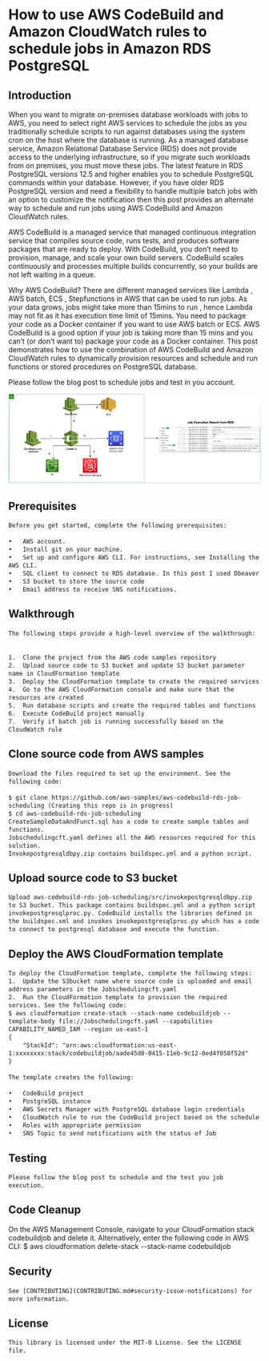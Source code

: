 
# How to use AWS CodeBuild and Amazon CloudWatch rules to schedule jobs in Amazon RDS PostgreSQL

## Introduction
When you want to migrate on-premises database workloads with jobs to AWS, you need to select right AWS services to schedule the jobs as you traditionally schedule scripts to run against databases using the system cron on the host where the database is running. As a managed database service, Amazon Relational Database Service (RDS) does not provide access to the underlying infrastructure, so if you migrate such workloads from on premises, you must move these jobs. The latest feature in RDS PostgreSQL versions 12.5 and higher enables you to schedule PostgreSQL commands within your database. However, if you have older RDS PostgreSQL version and need a flexibility to handle multiple batch jobs with an option to customize the notification then this post provides an alternate way to schedule and run jobs using AWS CodeBuild and Amazon CloudWatch rules.

AWS CodeBuild is a managed service that managed continuous integration service that compiles source code, runs tests, and produces software packages that are ready to deploy. With CodeBuild, you don’t need to provision, manage, and scale your own build servers. CodeBuild scales continuously and processes multiple builds concurrently, so your builds are not left waiting in a queue.

Why AWS CodeBuild?
There are different managed services  like Lambda , AWS batch, ECS , Stepfunctions in AWS that can be used to run jobs. As your data grows, jobs might take more than 15mins to run , hence Lambda may not fit as it has execution time limit of 15mins. You need to package your code as a Docker container if you want to use AWS batch or ECS. AWS CodeBuild is a good option if your job is taking more than 15 mins and you can’t (or don’t want to) package your code as a Docker container.
This post demonstrates how to use the combination of AWS CodeBuild and Amazon CloudWatch rules to dynamically provision resources and schedule and run functions or stored procedures on PostgreSQL database. 

Please follow the blog post to schedule jobs and test in you account.

![Alt Text](Architecture-scheduling%20Amazon%20RDS%20jobs%20with%20AWS%20CodeBuild%20and%20Amazon%20CloudWatch%20rules.png?raw=true  "Title")


## Prerequisites
    Before you get started, complete the following prerequisites:

    •	AWS account.
    •	Install git on your machine.
    •	Set up and configure AWS CLI. For instructions, see Installing the AWS CLI.
    •	SQL client to connect to RDS database. In this post I used Dbeaver
    •	S3 bucket to store the source code
    •	Email address to receive SNS notifications.


## Walkthrough
    The following steps provide a high-level overview of the walkthrough:


    1.	Clone the project from the AWS code samples repository
    2.	Upload source code to S3 bucket and update S3 bucket parameter name in CloudFormation template
    3.	Deploy the CloudFormation template to create the required services
    4.	Go to the AWS CloudFormation console and make sure that the resources are created
    5.	Run database scripts and create the required tables and functions
    6.	Execute CodeBuild project manually
    7.	Verify if batch job is running successfully based on the CloudWatch rule



## Clone source code from AWS samples
    Download the files required to set up the environment. See the following code:

    $ git clone https://github.com/aws-samples/aws-codebuild-rds-job-scheduling (Creating this repo is in progress)
    $ cd aws-codebuild-rds-job-scheduling
    CreateSampleDataAndFunct.sql has a code to create sample tables and functions.
    Jobschedulingcft.yaml defines all the AWS resources required for this solution.
    Invokepostgresqldbpy.zip contains buildspec.yml and a python script.

## Upload source code to S3 bucket
    Upload aws-codebuild-rds-job-scheduling/src/invokepostgresqldbpy.zip to S3 bucket. This package contains buildspec.yml and a python script invokepostgresqlproc.py. CodeBuild installs the libraries defined in the buildspec.xml and invokes invokepostgresqlproc.py which has a code to connect to postgresql database and execute the function.


## Deploy the AWS CloudFormation template
    To deploy the CloudFormation template, complete the following steps:
    1.	Update the S3bucket name where source code is uploaded and email address parameters in the Jobschedulingcft.yaml
    2.	Run the CloudFormation template to provision the required services. See the following code:
    $ aws cloudformation create-stack --stack-name codebuildjob --template-body file://Jobschedulingcft.yaml --capabilities CAPABILITY_NAMED_IAM --region us-east-1
    {
        "StackId": "arn:aws:cloudformation:us-east-1:xxxxxxxx:stack/codebuildjob/aade45d0-0415-11eb-9c12-0ed4f058f52d"
    }

    The template creates the following:

    •	CodeBuild project
    •	PostgreSQL instance
    •	AWS Secrets Manager with PostgreSQL database login credentials
    •	CloudWatch rule to run the CodeBuild project based on the schedule
    •	Roles with appropriate permission
    •	SNS Topic to send notifications with the status of Job


## Testing

    Please follow the blog post to schedule and the test you job execution.


## Code Cleanup

On the AWS Management Console, navigate to your CloudFormation stack codebuildjob and delete it.
Alternatively, enter the following code in AWS CLI:
$ aws cloudformation delete-stack --stack-name codebuildjob


## Security

    See [CONTRIBUTING](CONTRIBUTING.md#security-issue-notifications) for more information.


## License

    This library is licensed under the MIT-0 License. See the LICENSE file.
